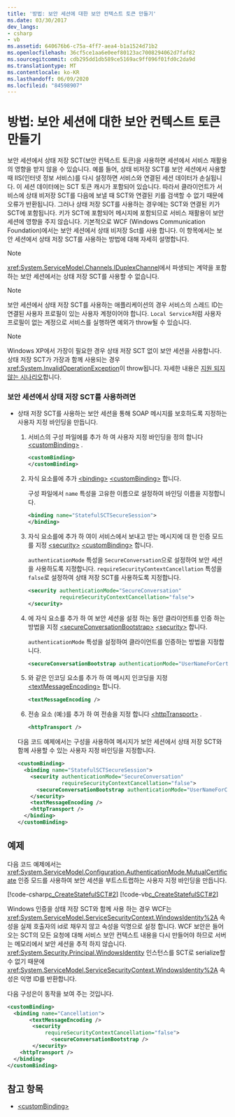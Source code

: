```yaml
---
title: '방법: 보안 세션에 대한 보안 컨텍스트 토큰 만들기'
ms.date: 03/30/2017
dev_langs:
- csharp
- vb
ms.assetid: 640676b6-c75a-4ff7-aea4-b1a1524d71b2
ms.openlocfilehash: 36cf5ce1aa6e0eef80123ac7008294062d7faf82
ms.sourcegitcommit: cdb295dd1db589ce5169ac9ff096f01fd0c2da9d
ms.translationtype: MT
ms.contentlocale: ko-KR
ms.lasthandoff: 06/09/2020
ms.locfileid: "84598907"
---
```

# <a name="how-to-create-a-security-context-token-for-a-secure-session"></a>방법: 보안 세션에 대한 보안 컨텍스트 토큰 만들기
보안 세션에서 상태 저장 SCT(보안 컨텍스트 토큰)을 사용하면 세션에서 서비스 재활용의 영향을 받지 않을 수 있습니다. 예를 들어, 상태 비저장 SCT를 보안 세션에서 사용할 때 IIS(인터넷 정보 서비스)를 다시 설정하면 서비스와 연결된 세션 데이터가 손실됩니다. 이 세션 데이터에는 SCT 토큰 캐시가 포함되어 있습니다. 따라서 클라이언트가 서비스에 상태 비저장 SCT를 다음에 보낼 때 SCT와 연결된 키를 검색할 수 없기 때문에 오류가 반환됩니다. 그러나 상태 저장 SCT를 사용하는 경우에는 SCT와 연결된 키가 SCT에 포함됩니다. 키가 SCT에 포함되어 메시지에 포함되므로 서비스 재활용이 보안 세션에 영향을 주지 않습니다. 기본적으로 WCF (Windows Communication Foundation)에서는 보안 세션에서 상태 비저장 Sct를 사용 합니다. 이 항목에서는 보안 세션에서 상태 저장 SCT를 사용하는 방법에 대해 자세히 설명합니다.  
  
> [!NOTE]
> <xref:System.ServiceModel.Channels.IDuplexChannel>에서 파생되는 계약을 포함하는 보안 세션에서는 상태 저장 SCT를 사용할 수 없습니다.  
  
> [!NOTE]
> 보안 세션에서 상태 저장 SCT를 사용하는 애플리케이션의 경우 서비스의 스레드 ID는 연결된 사용자 프로필이 있는 사용자 계정이어야 합니다. `Local Service`처럼 사용자 프로필이 없는 계정으로 서비스를 실행하면 예외가 throw될 수 있습니다.  
  
> [!NOTE]
> Windows XP에서 가장이 필요한 경우 상태 저장 SCT 없이 보안 세션을 사용합니다. 상태 저장 SCT가 가장과 함께 사용되는 경우 <xref:System.InvalidOperationException>이 throw됩니다. 자세한 내용은 [지원 되지 않는 시나리오](unsupported-scenarios.md)합니다.  
  
### <a name="to-use-stateful-scts-in-a-secure-session"></a>보안 세션에서 상태 저장 SCT를 사용하려면  
  
- 상태 저장 SCT를 사용하는 보안 세션을 통해 SOAP 메시지를 보호하도록 지정하는 사용자 지정 바인딩을 만듭니다.  
  
    1. 서비스의 구성 파일에를 추가 하 여 사용자 지정 바인딩을 정의 합니다 [\<customBinding>](../../configure-apps/file-schema/wcf/custombinding.md) .  
  
        ```xml  
        <customBinding>  
        </customBinding>
        ```  
  
    2. 자식 요소를에 추가 [\<binding>](../../configure-apps/file-schema/wcf/bindings.md) [\<customBinding>](../../configure-apps/file-schema/wcf/custombinding.md) 합니다.  
  
         구성 파일에서 `name` 특성을 고유한 이름으로 설정하여 바인딩 이름을 지정합니다.  
  
        ```xml  
        <binding name="StatefulSCTSecureSession">  
        </binding>
        ```  
  
    3. 자식 요소를에 추가 하 여이 서비스에서 보내고 받는 메시지에 대 한 인증 모드를 지정 [\<security>](../../configure-apps/file-schema/wcf/security-of-custombinding.md) [\<customBinding>](../../configure-apps/file-schema/wcf/custombinding.md) 합니다.  
  
         `authenticationMode` 특성을 `SecureConversation`으로 설정하여 보안 세션을 사용하도록 지정합니다. `requireSecurityContextCancellation` 특성을 `false`로 설정하여 상태 저장 SCT를 사용하도록 지정합니다.  
  
        ```xml  
        <security authenticationMode="SecureConversation"  
                  requireSecurityContextCancellation="false">
        </security>
        ```  
  
    4. 에 자식 요소를 추가 하 여 보안 세션을 설정 하는 동안 클라이언트를 인증 하는 방법을 지정 [\<secureConversationBootstrap>](../../configure-apps/file-schema/wcf/secureconversationbootstrap.md) [\<security>](../../configure-apps/file-schema/wcf/security-of-custombinding.md) 합니다.  
  
         `authenticationMode` 특성을 설정하여 클라이언트를 인증하는 방법을 지정합니다.  
  
        ```xml  
        <secureConversationBootstrap authenticationMode="UserNameForCertificate" />  
        ```  
  
    5. 와 같은 인코딩 요소를 추가 하 여 메시지 인코딩을 지정 [\<textMessageEncoding>](../../configure-apps/file-schema/wcf/textmessageencoding.md) 합니다.  
  
        ```xml  
        <textMessageEncoding />  
        ```  
  
    6. 전송 요소 (예:)를 추가 하 여 전송을 지정 합니다 [\<httpTransport>](../../configure-apps/file-schema/wcf/httptransport.md) .  
  
        ```xml  
        <httpTransport />  
        ```  
  
     다음 코드 예제에서는 구성을 사용하여 메시지가 보안 세션에서 상태 저장 SCT와 함께 사용할 수 있는 사용자 지정 바인딩을 지정합니다.  
  
    ```xml  
    <customBinding>  
      <binding name="StatefulSCTSecureSession">  
        <security authenticationMode="SecureConversation"  
                  requireSecurityContextCancellation="false">  
          <secureConversationBootstrap authenticationMode="UserNameForCertificate" />  
        </security>  
        <textMessageEncoding />  
        <httpTransport />  
      </binding>  
    </customBinding>  
    ```  
  
## <a name="example"></a>예제  
 다음 코드 예제에서는 <xref:System.ServiceModel.Configuration.AuthenticationMode.MutualCertificate> 인증 모드를 사용하여 보안 세션을 부트스트랩하는 사용자 지정 바인딩을 만듭니다.  
  
 [!code-csharp[c_CreateStatefulSCT#2](../../../../samples/snippets/csharp/VS_Snippets_CFX/c_createstatefulsct/cs/secureservice.cs#2)]
 [!code-vb[c_CreateStatefulSCT#2](../../../../samples/snippets/visualbasic/VS_Snippets_CFX/c_createstatefulsct/vb/secureservice.vb#2)]  
  
 Windows 인증을 상태 저장 SCT와 함께 사용 하는 경우 WCF는 <xref:System.ServiceModel.ServiceSecurityContext.WindowsIdentity%2A> 속성을 실제 호출자의 id로 채우지 않고 속성을 익명으로 설정 합니다. WCF 보안은 들어오는 SCT의 모든 요청에 대해 서비스 보안 컨텍스트 내용을 다시 만들어야 하므로 서버는 메모리에서 보안 세션을 추적 하지 않습니다. <xref:System.Security.Principal.WindowsIdentity> 인스턴스를 SCT로 serialize할 수 없기 때문에 <xref:System.ServiceModel.ServiceSecurityContext.WindowsIdentity%2A> 속성은 익명 ID를 반환합니다.  
  
 다음 구성은이 동작을 보여 주는 것입니다.  
  
```xml  
<customBinding>  
  <binding name="Cancellation">  
       <textMessageEncoding />  
        <security
            requireSecurityContextCancellation="false">  
              <secureConversationBootstrap />  
        </security>  
    <httpTransport />  
  </binding>  
</customBinding>  
```  
  
## <a name="see-also"></a>참고 항목

- [\<customBinding>](../../configure-apps/file-schema/wcf/custombinding.md)
